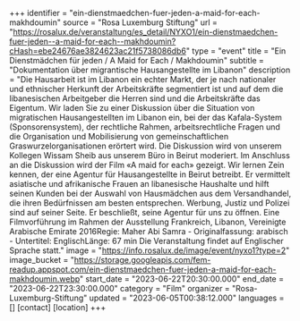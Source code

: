+++
identifier = "ein-dienstmaedchen-fuer-jeden-a-maid-for-each-makhdoumin"
source = "Rosa Luxemburg Stiftung"
url = "https://rosalux.de/veranstaltung/es_detail/NYXO1/ein-dienstmaedchen-fuer-jeden--a-maid-for-each--makhdoumin?cHash=ebe24676ae3824623ac21f5738086db6"
type = "event"
title = "Ein Dienstmädchen für jeden / A Maid for Each / Makhdoumin"
subtitle = "Dokumentation über migrantische Hausangestellte im Libanon"
description = "Die Hausarbeit ist im Libanon ein echter Markt, der je nach nationaler und ethnischer Herkunft der Arbeitskräfte segmentiert ist und auf dem die libanesischen Arbeitgeber die Herren sind und die Arbeitskräfte das Eigentum. Wir laden Sie zu einer Diskussion über die Situation von migratischen Hausangestellten im Libanon ein, bei der das Kafala-System (Sponsorensystem), der rechtliche Rahmen, arbeitsrechtliche Fragen und die Organisation und Mobilisierung von gemeinschaftlichen Graswurzelorganisationen erörtert wird. Die Diskussion wird von unserem Kollegen Wissam Sheib aus unserem Büro in Beirut moderiert.
Im Anschluss an die Diskussion wird der Film «A maid for each» gezeigt. Wir lernen Zein kennen, der eine Agentur für Hausangestellte in Beirut betreibt. Er vermittelt asiatische und afrikanische Frauen an libanesische Haushalte und hilft seinen Kunden bei der Auswahl von Hausmädchen aus dem Versandhandel, die ihren Bedürfnissen am besten entsprechen. Werbung, Justiz und Polizei sind auf seiner Seite. Er beschließt, seine Agentur für uns zu öffnen.
Eine Filmvorführung im Rahmen der Ausstellung 
Frankreich, Libanon, Vereinigte Arabische Emirate 2016Regie: Maher Abi Samra - Originalfassung: arabisch - Untertitel: EnglischLänge: 67 min
Die Veranstaltung findet auf Englischer Sprache statt."
image = "https://info.rosalux.de/image/event/nyxo1?type=2"
image_bucket = "https://storage.googleapis.com/fem-readup.appspot.com/ein-dienstmaedchen-fuer-jeden-a-maid-for-each-makhdoumin.webp"
start_date = "2023-06-22T20:30:00.000"
end_date = "2023-06-22T23:30:00.000"
category = "Film"
organizer = "Rosa-Luxemburg-Stiftung"
updated = "2023-06-05T00:38:12.000"
languages = []
[contact]
[location]
+++